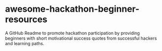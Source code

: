 # awesome-hackathon-beginner-resources
A GitHub Readme to promote hackathon participation by providing beginners with short motivational success quotes from successful hackers and learning paths.
